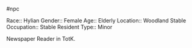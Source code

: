#npc 

Race:: Hylian
Gender:: Female
Age:: Elderly
Location:: Woodland Stable
Occupation:: Stable Resident
Type:: Minor

Newspaper Reader in TotK.
